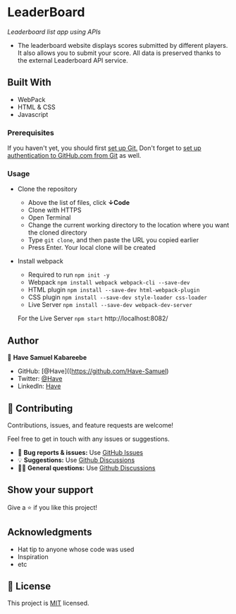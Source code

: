 # LeaderBoard
*Leaderboard list app using APIs*
- The leaderboard website displays scores submitted by different players. It also allows you to submit your score. All data is preserved thanks to the external Leaderboard API service.

## Built With

- WebPack
- HTML & CSS
- Javascript

### Prerequisites
If you haven't yet, you should first [set up Git.](https://docs.github.com/en/get-started/quickstart/set-up-git) Don't forget to [set up authentication to GitHub.com from Git](https://docs.github.com/en/get-started/quickstart/set-up-git#next-steps-authenticating-with-github-from-git) as well.

### Usage
- Clone the repository
  - Above the list of files, click **↓Code**
  - Clone with HTTPS
  - Open Terminal
  - Change the current working directory to the location where you want the cloned directory
  - Type `git clone`, and then paste the URL you copied earlier
  - Press Enter. Your local clone will be created
- Install webpack
  - Required to run `npm init -y`
  - Webpack `npm install webpack webpack-cli --save-dev`
  - HTML plugin `npm install --save-dev html-webpack-plugin`
  - CSS plugin `npm install --save-dev style-loader css-loader`
  - Live Server `npm install --save-dev webpack-dev-server`

  For the Live Server `npm start` http://localhost:8082/

## Author

👤 **Have Samuel Kabareebe**

- GitHub: [@Have]((https://github.com/Have-Samuel)
- Twitter: [@Have](https://twitter.com/samhave1)
- LinkedIn: [Have](https://linkedin.com/in/https://www.linkedin.com/in/have-samuel-kabareebe-0404a312a/)

## 🤝 Contributing

Contributions, issues, and feature requests are welcome!

Feel free to get in touch with any issues or suggestions.

- 🐛 **Bug reports & issues:** Use [GitHub Issues](https://git@github.com:Have-Samuel/leAderBoard.git/issues "Bugs & Issues")
- 💡 **Suggestions:** Use [Github Discussions](https://git@github.com:Have-Samuel/leAderBoard.git/discussions "Suggestions")
- 🙋‍♀️ **General questions:** Use [Github Discussions](https://git@github.com:Have-Samuel/leAderBoard.git/discussions "General Questions")

## Show your support

Give a ⭐️ if you like this project!

## Acknowledgments

- Hat tip to anyone whose code was used
- Inspiration
- etc

## 📝 License

This project is [MIT](./MIT.md) licensed.
